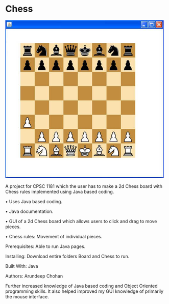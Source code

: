 # Chess

![Screenshot](https://github.com/ArundeepChohan/Summary/blob/master/Chess.jpg)

A project for CPSC 1181 which the user has to make a 2d Chess board with Chess rules implemented using Java based coding.

• Uses Java based coding.

• Java documentation.

• GUI of a 2d Chess board which allows users to click and drag to move pieces.

• Chess rules: Movement of individual pieces.

Prerequisites:
Able to run Java pages.

Installing:
Download entire folders Board and Chess to run.

Built With:
Java

Authors:
Arundeep Chohan

Further increased knowledge of Java based coding and Object Oriented programming skills. It also helped improved my GUI knowledge of primarily the mouse interface.
